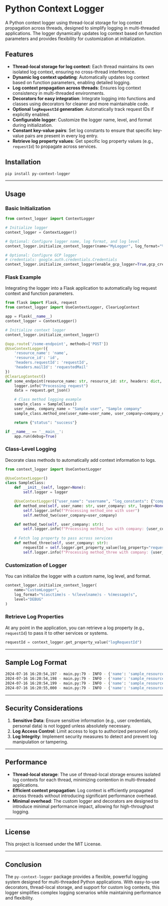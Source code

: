 # Python Context Logger

A Python context logger using thread-local storage for log context propagation across threads, designed to simplify logging in multi-threaded applications. The logger dynamically updates log context based on function parameters and provides flexibility for customization at initialization.

## Features

- **Thread-local storage for log context**: Each thread maintains its own isolated log context, ensuring no cross-thread interference.
- **Dynamic log context updating**: Automatically updates log context based on function parameters, enabling detailed logging.
- **Log context propagation across threads**: Ensures log context consistency in multi-threaded environments.
- **Decorators for easy integration**: Integrate logging into functions and classes using decorators for cleaner and more maintainable code.
- **Optional `logRequestId` generation**: Automatically track request IDs if explicitly enabled.
- **Configurable logger**: Customize the logger name, level, and format during initialization.
- **Constant key-value pairs**: Set log constants to ensure that specific key-value pairs are present in every log entry.
- **Retrieve log property values**: Get specific log property values (e.g., `requestId`) to propagate across services.

## Installation

```bash
pip install py-context-logger
```

---

## Usage

### Basic Initialization

```python
from context_logger import ContextLogger

# Initialize logger
context_logger = ContextLogger()

# Optional: Configure logger name, log format, and log level
context_logger.initialize_context_logger(name="MyLogger", log_format="%(asctime)s - %(message)s", level="INFO")

# Optional: Configure GCP logger
# credentials: google.auth.credentials.Credentials
context_logger.initialize_context_logger(enable_gcp_logger=True,gcp_credentials=credentials)
```

### Flask Example

Integrating the logger into a Flask application to automatically log request context and function parameters.

```python
from flask import Flask, request
from context_logger import UseContextLogger, ClearLogContext

app = Flask(__name__)
context_logger = ContextLogger()

# Initialize context logger
context_logger.initialize_context_logger()

@app.route('/some-endpoint', methods=['POST'])
@UseContextLogger({
    'resource_name': 'name',
    'resource_id': 'id',
    'headers.requestId': 'requestId',
    'headers.mailId': 'requestedMail'
})
@ClearLogContext()
def some_endpoint(resource_name: str, resource_id: str, headers: dict, logger=None):
    logger.info("Processing request")
    data = request.get_json()

    # Class method logging example
    sample_class = SampleClass()
    user_name, company_name = "Sample user", "Sample company"
    sample_class.method_one(user_name=user_name, user_company=company_name)

    return {"status": "success"}

if __name__ == '__main__':
    app.run(debug=True)
```

### Class-Level Logging

Decorate class methods to automatically add context information to logs.

```python
from context_logger import UseContextLogger

@UseContextLogger()
class SampleClass:
    def __init__(self, logger=None):
        self.logger = logger

    @UseContextLogger({"user_name": "username", "log_constants": {"company_city": "New York"}})
    def method_one(self, user_name: str, user_company: str, logger=None):
        self.logger.info(f"Processing method_one with user")
        self.method_two(user_company=user_company)

    def method_two(self, user_company: str):
        self.logger.info(f"Processing method_two with company: {user_company}")
    
    # Fetch log property to pass across services
    def method_three(self, user_company: str):
        requestId = self.logger.get_property_value(log_property="requestId")
        self.logger.info(f"Processing method_three with company: {user_company} and requestId: {requestId}")
```

### Customization of Logger

You can initialize the logger with a custom name, log level, and format.

```python
context_logger.initialize_context_logger(
    name="CustomLogger",
    log_format="%(asctime)s - %(levelname)s - %(message)s",
    level="DEBUG"
)
```

### Retrieve Log Properties

At any point in the application, you can retrieve a log property (e.g., `requestId`) to pass it to other services or systems.

```python
requestId = context_logger.get_property_value("logRequestId")
```

---

## Sample Log Format

```bash
2024-07-16 16:20:54,197 - main.py:79 - INFO - {'name': 'sample_resource', 'id': '123', 'logRequestId': '6239237f-1f96-48c6-93f3-89fd2c63ea6d', 'requestedMail': 'sample-user@gmail.com'} - Processing request
2024-07-16 16:20:54,198 - main.py:79 - INFO - {'name': 'sample_resource', 'id': '123', 'logRequestId': '6239237f-1f96-48c6-93f3-89fd2c63ea6d', 'requestedMail': 'sample-user@gmail.com', 'username': 'Sample user', 'company_city': 'New York'} - Processing method_one with user
2024-07-16 16:20:54,199 - main.py:79 - INFO - {'name': 'sample_resource', 'id': '123', 'logRequestId': '6239237f-1f96-48c6-93f3-89fd2c63ea6d', 'requestedMail': 'sample-user@gmail.com', 'username': 'Sample user', 'company_city': 'New York'} - Processing method_two with company: Sample company
2024-07-16 16:20:55,000 - main.py:79 - INFO - {'name': 'sample_resource', 'id': '123', 'logRequestId': '6239237f-1f96-48c6-93f3-89fd2c63ea6d', 'requestedMail': 'sample-user@gmail.com', 'username': 'Sample user', 'company_city': 'New York'} - Processing method_three with company: Sample company
```

---

## Security Considerations

1. **Sensitive Data**: Ensure sensitive information (e.g., user credentials, personal data) is not logged unless absolutely necessary.
2. **Log Access Control**: Limit access to logs to authorized personnel only.
3. **Log Integrity**: Implement security measures to detect and prevent log manipulation or tampering.

---

## Performance

- **Thread-local storage**: The use of thread-local storage ensures isolated log contexts for each thread, minimizing contention in multi-threaded applications.
- **Efficient context propagation**: Log context is efficiently propagated across threads without introducing significant performance overhead.
- **Minimal overhead**: The custom logger and decorators are designed to introduce minimal performance impact, allowing for high-throughput logging.

---

## License

This project is licensed under the MIT License.

---

## Conclusion

The `py-context-logger` package provides a flexible, powerful logging system designed for multi-threaded Python applications. With easy-to-use decorators, thread-local storage, and support for custom log contexts, this logger simplifies complex logging scenarios while maintaining performance and flexibility.
